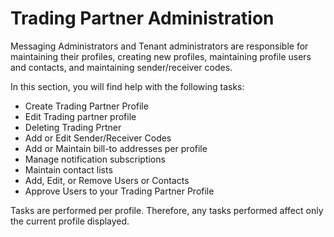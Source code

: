 # Trading Partner Administration
Messaging Administrators and Tenant administrators are responsible for maintaining their profiles, creating new profiles, maintaining profile users and contacts, and maintaining sender/receiver codes.

In this section, you will find help with the following tasks:

* Create Trading Partner Profile
* Edit Trading partner profile
* Deleting Trading Prtner 
* Add or Edit Sender/Receiver Codes
* Add or Maintain bill-to addresses per profile
* Manage notification subscriptions
* Maintain contact lists
* Add, Edit, or Remove Users or Contacts
* Approve Users to your Trading Partner Profile

Tasks are performed per profile. Therefore, any tasks performed affect only the current profile displayed.

